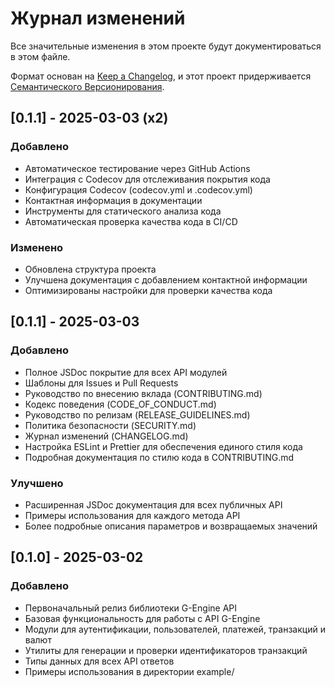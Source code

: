 # Журнал изменений

Все значительные изменения в этом проекте будут документироваться в этом файле.

Формат основан на [Keep a Changelog](https://keepachangelog.com/ru/1.0.0/),
и этот проект придерживается [Семантического Версионирования](https://semver.org/lang/ru/).

## [0.1.1] - 2025-03-03 (x2)

### Добавлено

- Автоматическое тестирование через GitHub Actions
- Интеграция с Codecov для отслеживания покрытия кода
- Конфигурация Codecov (codecov.yml и .codecov.yml)
- Контактная информация в документации
- Инструменты для статического анализа кода
- Автоматическая проверка качества кода в CI/CD

### Изменено

- Обновлена структура проекта
- Улучшена документация с добавлением контактной информации
- Оптимизированы настройки для проверки качества кода

## [0.1.1] - 2025-03-03

### Добавлено

- Полное JSDoc покрытие для всех API модулей
- Шаблоны для Issues и Pull Requests
- Руководство по внесению вклада (CONTRIBUTING.md)
- Кодекс поведения (CODE_OF_CONDUCT.md)
- Руководство по релизам (RELEASE_GUIDELINES.md)
- Политика безопасности (SECURITY.md)
- Журнал изменений (CHANGELOG.md)
- Настройка ESLint и Prettier для обеспечения единого стиля кода
- Подробная документация по стилю кода в CONTRIBUTING.md

### Улучшено

- Расширенная JSDoc документация для всех публичных API
- Примеры использования для каждого метода API
- Более подробные описания параметров и возвращаемых значений

## [0.1.0] - 2025-03-02

### Добавлено

- Первоначальный релиз библиотеки G-Engine API
- Базовая функциональность для работы с API G-Engine
- Модули для аутентификации, пользователей, платежей, транзакций и валют
- Утилиты для генерации и проверки идентификаторов транзакций
- Типы данных для всех API ответов
- Примеры использования в директории example/
